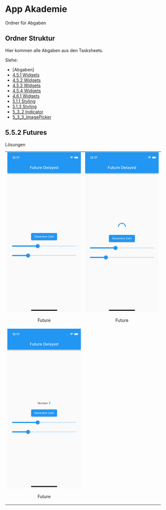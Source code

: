 # App Akademie

Ordner für Abgaben

## Ordner Struktur

Hier kommen alle Abgaben aus den Tasksheets.

Siehe:

- [Abgaben]
- [4.5.1 Widgets](https://github.com/markruzo/app_akademie/tree/main/lib/task_solutions/4_5_1)
- [4.5.2 Widgets](https://github.com/markruzo/app_akademie/tree/main/lib/task_solutions/4_5_2)
- [4.5.3 Widgets](https://github.com/markruzo/app_akademie/tree/main/lib/task_solutions/4_5_3)
- [4.5.4 Widgets](https://github.com/markruzo/app_akademie/tree/main/lib/task_solutions/4_5_4)
- [4.6.1 Widgets](https://github.com/markruzo/app_akademie/tree/main/lib/task_solutions/4_6_1)
- [5.1.1 Styling](https://github.com/markruzo/app_akademie/tree/main/lib/task_solutions/5_1_1_Styling)
- [5.1.3 Styling](https://github.com/markruzo/app_akademie/tree/main/lib/task_solutions/5_1_3_Styling)
- [5_3_2 Indicator](https://github.com/markruzo/app_akademie/tree/main/lib/task_solutions/5_3_2_Indicator)
- [5_3_3_ImagePicker](https://github.com/markruzo/app_akademie/tree/main/lib/task_solutions/5_3_3_ImagePicker)
<!-- - [Neuer Ordner](link zum ordner) -->

## 5.5.2 Futures

Lösungen

<table>
  <tr>
    <td style="text-align: center;">
      <img src="lib/task_solutions/5_5_2_Features/Simulator Screenshot - iPhone 13 mini - 2023-09-11 at 12.17.15.png" alt="Bild 1">
      <p>Future</p>
    </td>
    <td style="text-align: center;">
      <img src="lib/task_solutions/5_5_2_Features/Simulator Screenshot - iPhone 13 mini - 2023-09-11 at 12.17.18.png" alt="Bild 2">
      <p>Future</p>
    </td>
  </tr>
    <td style="text-align: center;">
      <img src="lib/task_solutions/5_5_2_Features/Simulator Screenshot - iPhone 13 mini - 2023-09-11 at 12.17.20.png" alt="Bild 1">
      <p>Future</p>
    </td>
    </tr>
  </table>